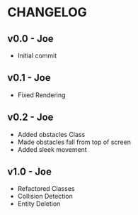 # CHANGELOG

## v0.0 - Joe

- Initial commit

## v0.1 - Joe

- Fixed Rendering

## v0.2 - Joe

- Added obstacles Class
- Made obstacles fall from top of screen
- Added sleek movement

## v1.0 - Joe

- Refactored Classes
- Collision Detection
- Entity Deletion